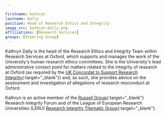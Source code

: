 ```yaml
---

firstname: Kathryn
lastname: Dally
position: Head of Research Ethics and Integrity
image_src: kathryn-dally.png
affiliations: [Research Services]
groups: [Steering Group]
---
```


Kathryn Dally is the head of the Research Ethics and Integrity Team
within Research Services at Oxford, which supports and manages the
work of the University's human research ethics committees. She is the
University's lead administrative contact point for matters related to
the integrity of research at Oxford (as required by the [UK Concordat
to Support Research
Integrity](https://www.universitiesuk.ac.uk/policy-and-analysis/reports/Documents/2012/the-concordat-to-support-research-integrity.pdf){:target="_blank"})
and, as such, she provides advice on the assessment and investigation
of allegations of research misconduct at Oxford.

Kathryn is an active member of the [Russell
Group](https://russellgroup.ac.uk/){:target="_blank"} Research Integrity Forum and of
the League of European Research Universities (LERU) [Research
Integrity Thematic
Group](https://www.leru.org/leru-groups/research-integrity){:target="_blank"}.
